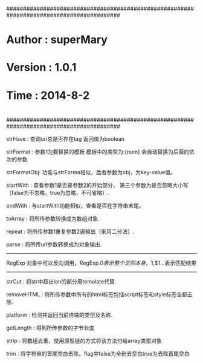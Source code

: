 ##########################################################################################
#                    																	 #
#                    		Author  : superMary										     #
#                    		Version : 1.0.1 											 #
#                    		Time 	: 2014-8-2											 #
#                    																	 #
##########################################################################################

strHave 	: 查询ori总是否存在tag 返回值为boolean

strFormat 	: 参数1为要替换的模板  模板中的类型为:{num} 会自动替换为后面的依次的参数

strFormatObj: 功能与strForma相似，后者参数为obj，为key-value值。

startWith 	: 查看参数1是否是参数2的开始部分， 第三个参数为是否忽略大小写（false为不忽略，true为忽略，不可省略）.

endWith	  	: 与startWith功能相似，查看是否在字符串末尾。

toArray		: 将所传参数转换成为数组对象.

repeat		: 将所传参数1重复参数2遍输出（采用二分法）.

parse		: 将所传url参数转换成为对象输出.

**********************************************************************************
RegExp 对象中可以反向调用，RegExp.$0表示整个正则本身，$1,$1...表示匹配结果
**********************************************************************************

strCut		: 将str中超出lon的部分用temolate代替.

removeHTML 	: 将所传参数中所有的html标签包括script标签和style标签全都去除.

platform	: 检测并返回当前终端的类型及名称.

getLength	: 得到所传参数的字节长度

strip		: 将数组去重，使用原型链的方式将该方法付给array类型对象

trim		:
将字符串的首尾空白去除。flag中false为全剧去空白true为去除首尾空白
